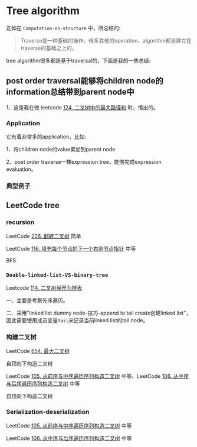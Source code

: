 # Tree algorithm

正如在 `Computation-on-structure` 中，所总结的:

> Traverse是一种基础的操作，很多其他的operation、algorithm都是建立在traverse的基础之上的。

tree algorithm很多都是基于traversal的，下面是我的一些总结:

## post order traversal能够将children node的information总结带到parent node中

1、这是我在做 leetcode [124. 二叉树中的最大路径和](https://leetcode-cn.com/problems/binary-tree-maximum-path-sum/) 时，悟出的。

### Application

它有着非常多的application，比如:

1、将children node的value累加到parent node

2、post order traverse一棵expression tree，能够完成expression evaluation。

### 典型例子



## LeetCode tree

### recursion

LeetCode [226. 翻转二叉树](https://leetcode-cn.com/problems/invert-binary-tree/) 简单

LeetCode [116. 填充每个节点的下一个右侧节点指针](https://leetcode-cn.com/problems/populating-next-right-pointers-in-each-node/) 中等

BFS

### `Double-linked-list-VS-binary-tree`

Leetcode [114. 二叉树展开为链表](https://leetcode-cn.com/problems/flatten-binary-tree-to-linked-list/)

一、主要是考察先序遍历。

二、采用"linked list dummy node-技巧-append to tail create创建linked list"，因此需要使用成员变量`tail`来记录当前linked list的tail node。



### 构建二叉树

LeetCode [654. 最大二叉树](https://leetcode-cn.com/problems/maximum-binary-tree/)

自顶向下构造二叉树

LeetCode [105. 从前序与中序遍历序列构造二叉树](https://leetcode-cn.com/problems/construct-binary-tree-from-preorder-and-inorder-traversal/) 中等、LeetCode [106. 从中序与后序遍历序列构造二叉树](https://leetcode-cn.com/problems/construct-binary-tree-from-inorder-and-postorder-traversal/) 中等

自顶向下构造二叉树

### Serialization-deserialization

LeetCode [105. 从前序与中序遍历序列构造二叉树](https://leetcode-cn.com/problems/construct-binary-tree-from-preorder-and-inorder-traversal/) 中等

LeetCode [106. 从中序与后序遍历序列构造二叉树](https://leetcode-cn.com/problems/construct-binary-tree-from-inorder-and-postorder-traversal/) 中等

